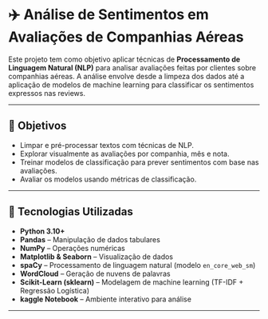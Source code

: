 # ✈️ Análise de Sentimentos em Avaliações de Companhias Aéreas

Este projeto tem como objetivo aplicar técnicas de **Processamento de Linguagem Natural (NLP)** para analisar avaliações feitas por clientes sobre companhias aéreas. A análise envolve desde a limpeza dos dados até a aplicação de modelos de machine learning para classificar os sentimentos expressos nas reviews.

---

## 📌 Objetivos

- Limpar e pré-processar textos com técnicas de NLP.
- Explorar visualmente as avaliações por companhia, mês e nota.
- Treinar modelos de classificação para prever sentimentos com base nas avaliações.
- Avaliar os modelos usando métricas de classificação.

---

## 🧰 Tecnologias Utilizadas

- **Python 3.10+**
- **Pandas** – Manipulação de dados tabulares
- **NumPy** – Operações numéricas
- **Matplotlib & Seaborn** – Visualização de dados
- **spaCy** – Processamento de linguagem natural (modelo `en_core_web_sm`)
- **WordCloud** – Geração de nuvens de palavras
- **Scikit-Learn (sklearn)** – Modelagem de machine learning (TF-IDF + Regressão Logística)
- **kaggle Notebook** – Ambiente interativo para análise

---



